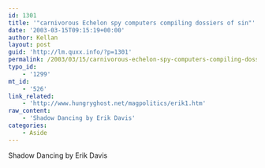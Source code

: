```yaml
---
id: 1301
title: '"carnivorous Echelon spy computers compiling dossiers of sin"'
date: '2003-03-15T09:15:19+00:00'
author: Kellan
layout: post
guid: 'http://lm.quxx.info/?p=1301'
permalink: /2003/03/15/carnivorous-echelon-spy-computers-compiling-dossiers-of-sin/
typo_id:
    - '1299'
mt_id:
    - '526'
link_related:
    - 'http://www.hungryghost.net/magpolitics/erik1.htm'
raw_content:
    - 'Shadow Dancing by Erik Davis'
categories:
    - Aside
---
```


Shadow Dancing by Erik Davis